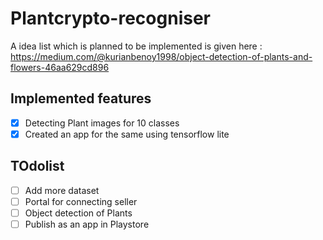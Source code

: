# Plantcrypto-recogniser


A idea list which is planned to be implemented is given here : https://medium.com/@kurianbenoy1998/object-detection-of-plants-and-flowers-46aa629cd896

## Implemented features

- [X] Detecting Plant images for 10 classes
- [X] Created an app for the same using tensorflow lite

## TOdolist


- [ ] Add more dataset 
- [ ] Portal for connecting seller
- [ ] Object detection of Plants
- [ ] Publish as an app in Playstore
